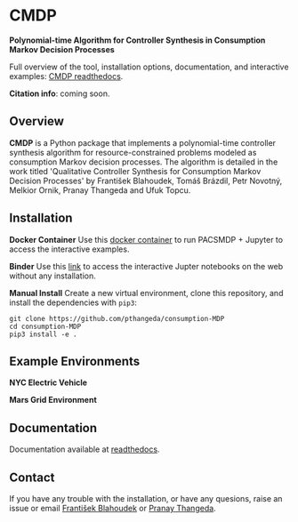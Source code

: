 
# CMDP
**Polynomial-time Algorithm for Controller Synthesis in Consumption Markov Decision Processes**

Full overview of the tool, installation options, documentation, and interactive examples:
[CMDP readthedocs](https://cmdp.readthedocs.io/).

**Citation info**: coming soon. 

## Overview

**CMDP** is a Python package that implements a polynomial-time controller synthesis algorithm for 
resource-constrained problems modeled as consumption Markov decision processes. The algorithm is detailed
in the work titled 'Qualitative Controller Synthesis for Consumption Markov Decision Processes' by 
František Blahoudek, Tomáš Brázdil, Petr Novotný, Melkior Ornik, Pranay Thangeda and Ufuk Topcu.

## Installation

**Docker Container**
Use this [docker container]() to run PACSMDP + Jupyter to access the interactive examples. 

**Binder**
Use this [link]() to access the interactive Jupter notebooks on the web without any installation.

**Manual Install**
Create a new virtual environment, clone this repository, and install the dependencies with `pip3`:

```
git clone https://github.com/pthangeda/consumption-MDP
cd consumption-MDP
pip3 install -e .
```

## Example Environments

**NYC Electric Vehicle**


**Mars Grid Environment**

## Documentation

Documentation available at [readthedocs](https://cmdp.readthedocs.io/).

## Contact

If you have any trouble with the installation, or have any quesions, raise an issue or email [František Blahoudek](fandikb@gmail.com) or [Pranay Thangeda](contact@prny.me).



